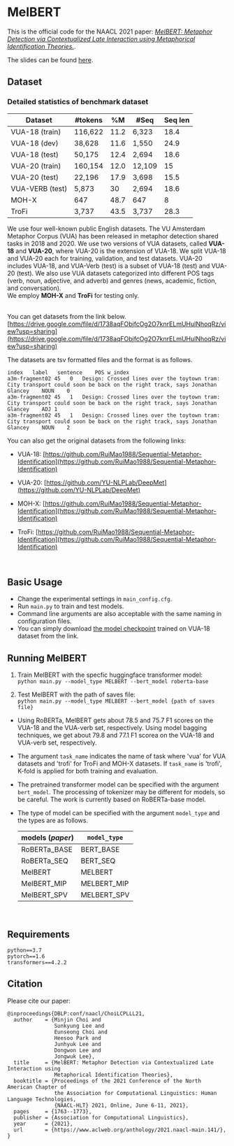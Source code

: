 # MelBERT
This is the official code for the NAACL 2021 paper: [_MelBERT: Metaphor Detection via Contextualized Late Interaction using Metaphorical Identification Theories._](https://www.aclweb.org/anthology/2021.naacl-main.141/).

The slides can be found [here](https://www.slideshare.net/SKLEE36/melbert-metaphor-detection-via-contextualized-late-interaction-using-metaphorical-identification-theories-naacl-2021).

<!-- 
Todo
- script
- slides
- bagging -->


## Dataset

### Detailed statistics of benchmark dataset

| Dataset         | #tokens | %M   | #Seq   | Seq len |
|-----------------|---------|------|--------|---------|
| VUA-18 (train)  | 116,622 | 11.2 |  6,323 |    18.4 |
| VUA-18 (dev)    |  38,628 | 11.6 |  1,550 |    24.9 |
| VUA-18 (test)   |  50,175 | 12.4 |  2,694 |    18.6 |
| VUA-20 (train)  | 160,154 | 12.0 | 12,109 |      15 |
| VUA-20 (test)   |  22,196 | 17.9 |  3,698 |    15.5 |
| VUA-VERB (test) |   5,873 |   30 |  2,694 |    18.6 |
| MOH-X           |     647 | 48.7 |    647 |       8 |
| TroFi           |   3,737 | 43.5 |  3,737 |    28.3 |


We use four well-known public English datasets. The VU Amsterdam Metaphor Corpus (VUA) has been released in metaphor detection shared tasks in 2018 and 2020. We use two versions of VUA datasets, called <b>VUA-18</b> and <b>VUA-20</b>, where VUA-20 is the extension of VUA-18. We split VUA-18 and VUA-20 each for training, validation, and test datasets. VUA-20 includes VUA-18, and VUA-Verb (test) is a subset of VUA-18 (test) and VUA-20 (test). We also use VUA datasets categorized into different POS tags (verb, noun, adjective, and adverb) and genres (news, academic, fiction, and conversation).<br>
We employ <b>MOH-X</b> and <b>TroFi</b> for testing only. 
<br><br>
<!-- Preprocessed Datasets -->

You can get datasets from the link below. 
[https://drive.google.com/file/d/1738aqFObjfcOg2O7knrELmUHulNhoqRz/view?usp=sharing](https://drive.google.com/file/d/1738aqFObjfcOg2O7knrELmUHulNhoqRz/view?usp=sharing)

The datasets are tsv formatted files and the format is as follows.
```
index	label	sentence	POS	w_index
a3m-fragment02 45	0	Design: Crossed lines over the toytown tram: City transport could soon be back on the right track, says Jonathan Glancey	NOUN	0
a3m-fragment02 45	1	Design: Crossed lines over the toytown tram: City transport could soon be back on the right track, says Jonathan Glancey	ADJ	1
a3m-fragment02 45	1	Design: Crossed lines over the toytown tram: City transport could soon be back on the right track, says Jonathan Glancey	NOUN	2
```

You can also get the original datasets from the following links:
<!-- VUA-18 and VUA-20 -->
- VUA-18: [https://github.com/RuiMao1988/Sequential-Metaphor-Identification](https://github.com/RuiMao1988/Sequential-Metaphor-Identification)

- VUA-20: [https://github.com/YU-NLPLab/DeepMet](https://github.com/YU-NLPLab/DeepMet)

<!-- MOH-X -->
- MOH-X: [https://github.com/RuiMao1988/Sequential-Metaphor-Identification](https://github.com/RuiMao1988/Sequential-Metaphor-Identification)

<!-- TroFi -->
- TroFi: [https://github.com/RuiMao1988/Sequential-Metaphor-Identification](https://github.com/RuiMao1988/Sequential-Metaphor-Identification)


<br>

## Basic Usage
- Change the experimental settings in `main_config.cfg`. <br>
- Run `main.py` to train and test models. <br>
- Command line arguments are also acceptable with the same naming in configuration files.
- You can simply download [the model checkpoint](https://drive.google.com/file/d/1gieLQ-aRP1PMBov6NifucUvmLRBsdjy6/view?usp=sharing) trained on VUA-18 dataset from the link. 

## Running MelBERT

1. Train MelBERT with the specfic huggingface transformer model:<br>
`python main.py --model_type MELBERT --bert_model roberta-base`

2. Test MelBERT with the path of saves file:<br>
`python main.py --model_type MELBERT --bert_model {path of saves file}`

- Using RoBERTa, MelBERT gets about 78.5 and 75.7 F1 scores on the VUA-18 and the VUA-verb set, respectively. Using model bagging techniques, we get about 79.8 and 77.1 F1 scorea on the VUA-18 and VUA-verb set, respectively.
- The argument `task_name` indicates the name of task where 'vua' for VUA datasets and 'trofi' for TroFi and MOH-X datasets. If `task_name` is 'trofi', K-fold is applied for both training and evaluation. 
- The pretrained transformer model can be specified with the argument `bert_model`. The processing of tokenizer may be different for models, so be careful. The work is currently based on RoBERTa-base model.
- The type of model can be specified with the argument `model_type` and the types are as follows.

  | models (_paper_)  | `model_type` |
  |-----------------|--------------|
  | RoBERTa_BASE    | BERT_BASE    |
  | RoBERTa_SEQ     | BERT_SEQ     |
  | MelBERT         | MELBERT      |
  | MelBERT_MIP     | MELBERT_MIP  |
  | MelBERT_SPV     | MELBERT_SPV  |
  
<!-- - RoBERTa_BASE: BLT_CLS 
- RoBERTa_SEQ: SEQ_BASE
- MelBERT: CLS_SPV_MIP
- MelBERT_MIP: CLS_MIP
- MelBERT_SPV: CLS_SPV -->

<br>

## Requirements
````
python==3.7
pytorch==1.6
transformers==4.2.2
````

## Citation
Please cite our paper:
```
@inproceedings{DBLP:conf/naacl/ChoiLCPLLL21,
  author    = {Minjin Choi and
               Sunkyung Lee and
               Eunseong Choi and
               Heesoo Park and
               Junhyuk Lee and
               Dongwon Lee and
               Jongwuk Lee},
  title     = {MelBERT: Metaphor Detection via Contextualized Late Interaction using
               Metaphorical Identification Theories},
  booktitle = {Proceedings of the 2021 Conference of the North American Chapter of
               the Association for Computational Linguistics: Human Language Technologies,
               {NAACL-HLT} 2021, Online, June 6-11, 2021},
  pages     = {1763--1773},
  publisher = {Association for Computational Linguistics},
  year      = {2021},
  url       = {https://www.aclweb.org/anthology/2021.naacl-main.141/},
}
```
